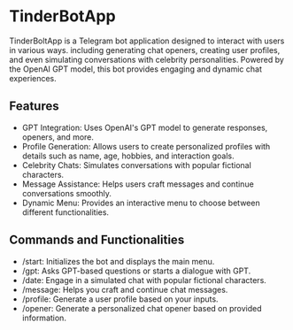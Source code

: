 # TinderBotApp
TinderBoltApp is a Telegram bot application designed to interact with users in various ways.
including generating chat openers, creating user profiles, and even simulating conversations with celebrity personalities. Powered by the OpenAI GPT model, this bot provides engaging and dynamic chat experiences.

## Features
* GPT Integration: Uses OpenAI's GPT model to generate responses, openers, and more.
* Profile Generation: Allows users to create personalized profiles with details such as name, age, hobbies, and interaction goals.
* Celebrity Chats: Simulates conversations with popular fictional characters.
* Message Assistance: Helps users craft messages and continue conversations smoothly.
* Dynamic Menu: Provides an interactive menu to choose between different functionalities.

## Commands and Functionalities
* /start: Initializes the bot and displays the main menu.
* /gpt: Asks GPT-based questions or starts a dialogue with GPT.
* /date: Engage in a simulated chat with popular fictional characters.
* /message: Helps you craft and continue chat messages.
* /profile: Generate a user profile based on your inputs.
* /opener: Generate a personalized chat opener based on provided information.
